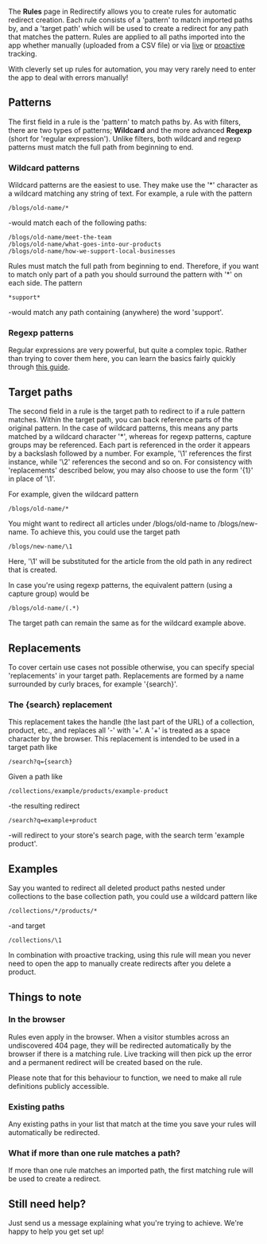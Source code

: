 The **Rules** page in Redirectify allows you to create rules for automatic
redirect creation. Each rule consists of a 'pattern' to match imported paths by,
and a 'target path' which will be used to create a redirect for any path that
matches the pattern. Rules are applied to all paths imported into the app
whether manually (uploaded from a CSV file) or via
[live](https://help.lucid.nz/en/articles/3213699-live-tracking) or
[proactive](https://help.lucid.nz/en/articles/3213704-proactive-tracking)
tracking.

With cleverly set up rules for automation, you may very rarely need to enter the
app to deal with errors manually!

Patterns
--------

The first field in a rule is the 'pattern' to match paths by. As with filters,
there are two types of patterns; **Wildcard** and the more advanced **Regexp**
(short for 'regular expression'). Unlike filters, both wildcard and regexp
patterns must match the full path from beginning to end.

### Wildcard patterns

Wildcard patterns are the easiest to use. They make use the '\*' character as a
wildcard matching any string of text. For example, a rule with the pattern

    /blogs/old-name/*

-would match each of the following paths:

    /blogs/old-name/meet-the-team
    /blogs/old-name/what-goes-into-our-products
    /blogs/old-name/how-we-support-local-businesses

Rules must match the full path from beginning to end. Therefore, if you want to
match only part of a path you should surround the pattern with '\*' on each
side. The pattern

    *support*

-would match any path containing (anywhere) the word 'support'.

### Regexp patterns

Regular expressions are very powerful, but quite a complex topic. Rather than
trying to cover them here, you can learn the basics fairly quickly through [this
guide](https://github.com/ziishaned/learn-regex/blob/master/README.md).

Target paths
------------

The second field in a rule is the target path to redirect to if a rule pattern
matches. Within the target path, you can back reference parts of the original
pattern. In the case of wildcard patterns, this means any parts matched by a
wildcard character '\*', whereas for regexp patterns, capture groups may be
referenced. Each part is referenced in the order it appears by a backslash
followed by a number. For example, '\\1' references the first instance, while
'\\2' references the second and so on. For consistency with 'replacements'
described below, you may also choose to use the form '{1}' in place of '\\1'. 

For example, given the wildcard pattern

    /blogs/old-name/*

You might want to redirect all articles under /blogs/old-name to
/blogs/new-name. To achieve this, you could use the target path

    /blogs/new-name/\1

Here, '\\1' will be substituted for the article from the old path in any
redirect that is created. 

In case you're using regexp patterns, the equivalent pattern (using a capture
group) would be

    /blogs/old-name/(.*)

The target path can remain the same as for the wildcard example above.

Replacements
------------

To cover certain use cases not possible otherwise, you can specify special
'replacements' in your target path. Replacements are formed by a name surrounded
by curly braces, for example '{search}'.

### The {search} replacement

This replacement takes the handle (the last part of the URL) of a collection,
product, etc., and replaces all '-' with '+'. A '+' is treated as a space
character by the browser. This replacement is intended to be used in a target
path like

    /search?q={search}

Given a path like

    /collections/example/products/example-product

-the resulting redirect

    /search?q=example+product

-will redirect to your store's search page, with the search term 'example
product'.

Examples
--------

Say you wanted to redirect all deleted product paths nested under collections to
the base collection path, you could use a wildcard pattern like

    /collections/*/products/*

-and target

    /collections/\1

In combination with proactive tracking, using this rule will mean you never need
to open the app to manually create redirects after you delete a product.

Things to note
--------------

### In the browser

Rules even apply in the browser. When a visitor stumbles across an undiscovered
404 page, they will be redirected automatically by the browser if there is a
matching rule. Live tracking will then pick up the error and a permanent
redirect will be created based on the rule.

Please note that for this behaviour to function, we need to make all rule
definitions publicly accessible.

### Existing paths

Any existing paths in your list that match at the time you save your rules will
automatically be redirected.

### What if more than one rule matches a path?

If more than one rule matches an imported path, the first matching rule will be
used to create a redirect.

Still need help?
----------------

Just send us a message explaining what you're trying to achieve. We're happy to
help you get set up!
